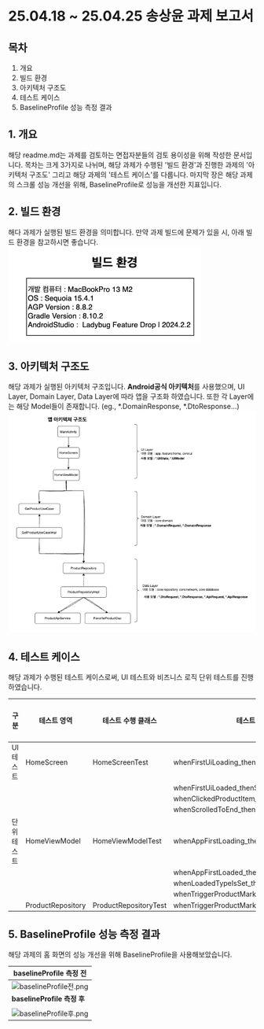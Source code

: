 # 25.04.18 ~ 25.04.25 송상윤 과제 보고서

## 목차
1. 개요
2. 빌드 환경
3. 아키텍처 구조도
4. 테스트 케이스
5. BaselineProfile 성능 측정 결과


## 1. 개요
해당 readme.md는 과제를 검토하는 면접자분들의 검토 용이성을 위해 작성한 문서입니다. 목차는 크게 3가지로 나뉘며, 해당 과제가 수행된 '빌드 환경'과 진행한 과제의 '아키텍처 구조도'
그리고 해당 과제의 '테스트 케이스'를 다룹니다. 마지막 장은 해당 과제의 스크롤 성능 개선을 위해, BaselineProfile로 성능을 개선한 지표입니다.

## 2. 빌드 환경
해다 과제가 실행된 빌드 환경을 의미합니다. 만약 과제 빌드에 문제가 있을 시, 아래 빌드 환경을 참고하시면 좋습니다.
![빌드 환경.png](readme-image/%EB%B9%8C%EB%93%9C%20%ED%99%98%EA%B2%BD.png)

## 3. 아키텍처 구조도
해당 과제가 실행된 아키텍처 구조입니다. **Android공식 아키텍처**를 사용했으며, UI Layer, Domain Layer, Data Layer에 따라 앱을 구조화 하였습니다.
또한 각 Layer에는 해당 Model들이 존재합니다. (eg., *.DomainResponse, *.DtoResponse...)
![아키텍처 구조도.png](readme-image/%EC%95%84%ED%82%A4%ED%85%8D%EC%B2%98%20%EA%B5%AC%EC%A1%B0%EB%8F%84.png)

## 4. 테스트 케이스
해당 과제가 수행된 테스트 케이스로써, UI 테스트와 비즈니스 로직 단위 테스트를 진행하였습니다.

| 구분     | 테스트 영역            | 테스트 수행 클래스            | 테스트 메서드                                      | 통과 여부 |
|--------|-------------------|-----------------------|----------------------------------------------|-------|
| UI 테스트 | HomeScreen        | HomeScreenTest        | whenFirstUiLoading_thenShowNoneTypeUi        | o     |
|        |                   |                       | whenFirstUiLoaded_thenShowLoadedTypeUi       | o     |
|        |                   |                       | whenClickedProductItem_thenChangeMarkedState | o     |
|        |                   |                       | whenScrolledToEnd_thenLoadNextPage           | o     |
| 단위 테스트 | HomeViewModel     | HomeViewModelTest     | whenAppFirstLoading_thenSetNoneType          | o     |
|        |                   |                       | whenAppFirstLoaded_thenSetLoadedType         | o     |
|        |                   |                       | whenLoadedTypeIsSet_thenItemsIsAtLeastOne    | o     |
|        |                   |                       | whenTriggerProductMark_thenChangeState       | o     |
|        | ProductRepository | ProductRepositoryTest | whenTriggerProductMark_thenChangeState       | o     |

## 5. BaselineProfile 성능 측정 결과
해당 과제의 홈 화면의 성능 개선을 위해 BaselineProfile을 사용해보았습니다.

| **baselineProfile 측정 전**                                               |
|--------------------------------------------------------------------|
| ![baselineProfile전.png](readme-image/baselineProfile%EC%A0%84.png) |
| **baselineProfile 측정 후**                                               |
|                                                                    |
| ![baselineProfile후.png](readme-image/baselineProfile%ED%9B%84.png) |